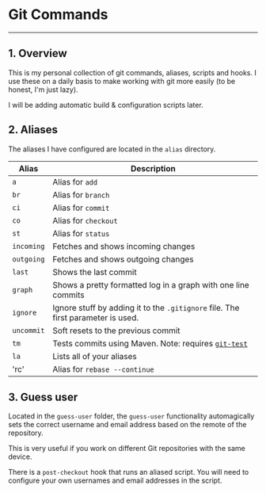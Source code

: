 # Git Commands
---

## 1. Overview
This is my personal collection of git commands, aliases, scripts and hooks. I use these on a daily basis to make working with git more easily (to be honest, I'm just lazy). 

I will be adding automatic build & configuration scripts later.

## 2. Aliases

The aliases I have configured are located in the `alias` directory.

| Alias | Description
|-----|--------
| `a` | Alias for `add` 
| `br` | Alias for `branch`
| `ci` | Alias for `commit`
| `co` | Alias for `checkout`
| `st` | Alias for `status`
| `incoming` | Fetches and shows incoming changes
| `outgoing` | Fetches and shows outgoing changes
| `last` | Shows the last commit
| `graph` | Shows a pretty formatted log in a graph with one line commits
| `ignore` | Ignore stuff by adding it to the `.gitignore` file. The first parameter is used.
| `uncommit` | Soft resets to the previous commit
| `tm` | Tests commits using Maven. Note: requires [`git-test`](https://github.com/spotify/git-test)
| `la` | Lists all of your aliases
| 'rc' | Alias for `rebase --continue`
## 3. Guess user

Located in the `guess-user` folder, the `guess-user` functionality automagically 
sets the correct username and email address based on the remote of the repository.

This is very useful if you work on different Git repositories with the same device.

There is a `post-checkout` hook that runs an aliased script. You will need to configure
your own usernames and email addresses in the script.




